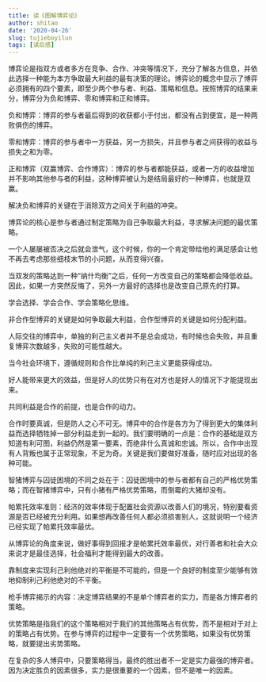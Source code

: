 ```yaml
---
title: 读《图解博弈论》
author: shitao
date: '2020-04-26'
slug: tujieboyilun
tags: [读后感]
---
```


博弈论是指双方或者多方在竞争、合作、冲突等情况下，充分了解各方信息，并依此选择一种能为本方争取最大利益的最有决策的理论。博弈论的概念中显示了博弈必须拥有的四个要素，即至少两个参与者、利益、策略和信息。按照博弈的结果来分，博弈分为负和博弈、零和博弈和正和博弈。

负和博弈：博弈的参与者最后得到的收获都小于付出，都没有占到便宜，是一种两败俱伤的博弈。

零和博弈：博弈的参与者中一方获益，另一方损失，并且参与者之间获得的收益与损失之和为零。

正和博弈（双赢博弈、合作博弈）：博弈的参与者都能获益，或者一方的收益增加并不影响其他参与者的利益，这种博弈被认为是结局最好的一种博弈，也就是双赢。

解决负和博弈的关键在于消除双方之间关于利益的冲突。

博弈论的核心是参与者通过制定策略为自己争取最大利益，寻求解决问题的最优策略。

一个人屡屡被否决之后就会泄气，这个时候，你的一个肯定带给他的满足感会让他不再去考虑那些细枝末节的小问题，从而变得兴奋。

当双发的策略达到一种“纳什均衡”之后，任何一方改变自己的策略都会降低收益。因此，如果一方突然反悔了，另外一方最好的选择也是改变自己原先的打算。

学会选择、学会合作、学会策略化思维。

非合作型博弈的关键是如何争取最大利益，合作型博弈的关键是如何分配利益。

人际交往的博弈中，单独的利己主义者并不是总会成功，有时候也会失败，并且重复博弈次数越多，失败的可能性越大。

当今社会环境下，遵循规则和合作比单纯的利己主义更能获得成功。

好人能带来更大的效益，但是好人的优势只有在对方也是好人的情况下才能提现出来。

共同利益是合作的前提，也是合作的动力。

合作时要真诚，但是防人之心不可无。博弈中的合作是各方为了得到更大的集体利益而选择牺牲掉一部分利益走到一起的。我们要明确的一点是：合作的基础是双方知道有利可图，利益仍然是第一要素，而绝非什么真诚和忠诚。所以，合作中出现有人背叛也属于正常现象，不足为奇。关键是我们要做好准备，随时应对出现的各种可能。

智猪博弈与囚徒困境的不同之处在于：囚徒困境中的参与者都有自己的严格优势策略；而在智猪博弈中，只有小猪有严格优势策略，而倒霉的大猪却没有。

帕累托效率准则：经济的效率体现于配置社会资源以改善人们的境况，特别要看资源是否已经被充分利用。如果想再改善任何人都必须损害别人，这就说明一个经济已经实现了帕累托效率最优。

从博弈论的角度来说，做好事得到回报才是帕累托效率最优，对行善者和社会大众来说才是最佳选择，社会福利才能得到最大的改善。

靠制度来实现利己利他绝对的平衡是不可能的，但是一个良好的制度至少能够有效地抑制利己利他绝对的不平衡。

枪手博弈揭示的内容：决定博弈结果的不是单个博弈者的实力，而是各方博弈者的策略。

优势策略是指我们的这个策略相对于我们的其他策略占有优势，而不是相对于对上的策略占有优势。在参与博弈的过程中一定要有一个优势策略，如果没有优势策略，就要提出劣势策略。

在复杂的多人博弈中，只要策略得当，最终的胜出者不一定是实力最强的博弈者。因为决定胜负的因素很多，实力是很重要的一个因素，但不是唯一的因素。
